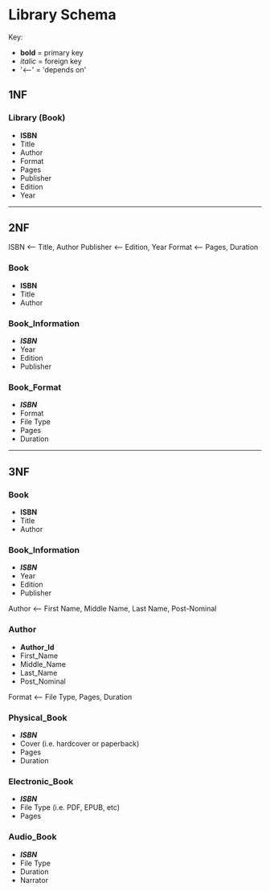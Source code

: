 # Library Schema
Key: 
- **bold** = primary key
- *italic* = foreign key
- '<--' = 'depends on'

## 1NF
### Library (Book)
- **ISBN**
- Title
- Author
- Format
- Pages
- Publisher
- Edition
- Year

---

## 2NF
ISBN <-- Title, Author
Publisher <-- Edition, Year
Format <-- Pages, Duration

### Book
- **ISBN**
- Title
- Author

### Book_Information
- ***ISBN***
- Year
- Edition
- Publisher

### Book_Format
- ***ISBN***
- Format
- File Type
- Pages
- Duration

---

## 3NF

### Book
- **ISBN**
- Title
- Author  

### Book_Information
- ***ISBN***
- Year
- Edition
- Publisher 

Author <-- First Name, Middle Name, Last Name, Post-Nominal

### Author
- **Author_Id**
- First_Name
- Middle_Name
- Last_Name
- Post_Nominal  

Format <-- File Type, Pages, Duration

### Physical_Book
- ***ISBN***
- Cover (i.e. hardcover or paperback)
- Pages
- Duration

### Electronic_Book
- ***ISBN***
- File Type (i.e. PDF, EPUB, etc)
- Pages

### Audio_Book
- ***ISBN***
- File Type
- Duration
- Narrator 

